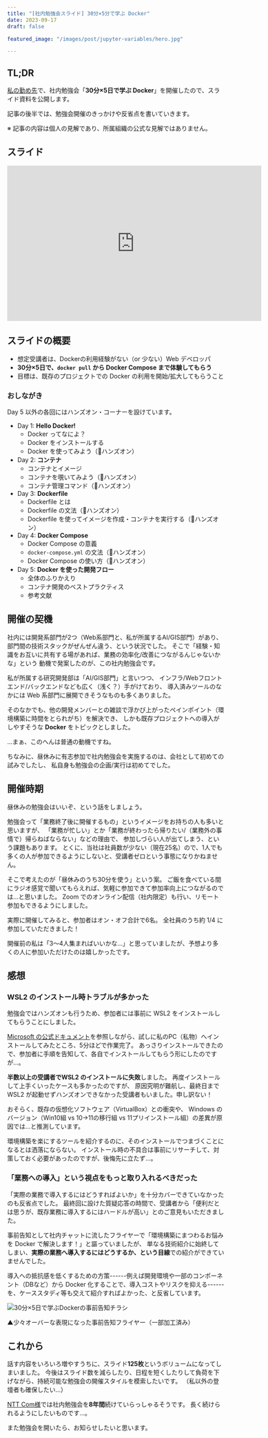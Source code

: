 ```yaml
---
title: "[社内勉強会スライド] 30分×5分で学ぶ Docker"
date: 2023-09-17
draft: false

featured_image: "/images/post/jupyter-variables/hero.jpg"

---
```


## TL;DR

[私の勤め先](https://www.nssv.co.jp/)で、社内勉強会「**30分×5日で学ぶ Docker**」を開催したので、スライド資料を公開します。

記事の後半では、勉強会開催のきっかけや反省点を書いていきます。

※ 記事の内容は個人の見解であり、所属組織の公式な見解ではありません。

## スライド

<iframe src="https://docs.google.com/presentation/d/e/2PACX-1vRQecmwse9vl5BOJj--SXqjHUZw3_h9d-8mETT0wd6SwLLaXUYbiez4-XVQMrPMivBbgpKCThpF_YSn/embed?start=false&loop=false&delayms=3000" frameborder="0" width="590" height="360" allowfullscreen="true" mozallowfullscreen="true" webkitallowfullscreen="true"></iframe>

## スライドの概要

* 想定受講者は、Dockerの利用経験がない（or 少ない）Web デベロッパ
* **30分×5日で、`docker pull` から Docker Compose まで体験してもらう**
* 目標は、既存のプロジェクトでの Docker の利用を開始/拡大してもらうこと

### おしながき

Day 5 以外の各回にはハンズオン・コーナーを設けています。

* Day 1: **Hello Docker!**
   * Docker ってなによ？
   * Docker をインストールする
   * Docker を使ってみよう（👐ハンズオン）
* Day 2: **コンテナ**
   * コンテナとイメージ
   * コンテナを覗いてみよう（👐ハンズオン）
   * コンテナ管理コマンド（👐ハンズオン）
* Day 3: **Dockerfile**
   * Dockerfile とは
   * Dockerfile の文法（👐ハンズオン）
   * Dockerfile を使ってイメージを作成・コンテナを実行する（👐ハンズオン）
* Day 4: **Docker Compose**
   * Docker Compose の意義
   * `docker-compose.yml` の文法（👐ハンズオン）
   * Docker Compose の使い方（👐ハンズオン）
* Day 5: **Docker を使った開発フロー**
   * 全体のふりかえり
   * コンテナ開発のベストプラクティス
   * 参考文献

## 開催の契機

社内には開発系部門が2つ（Web系部門と、私が所属するAI/GIS部門）があり、
部門間の技術スタックがぜんぜん違う、という状況でした。
そこで「経験・知識をお互いに共有する場があれば、業務の効率化/改善につながるんじゃないかな」という
動機で発案したのが、この社内勉強会です。

私が所属する研究開発部は「AI/GIS部門」と言いつつ、
インフラ/Webフロントエンド/バックエンドなども広く（浅く？）手がけており、
導入済みツールのなかには Web 系部門に展開できそうなものも多くありました。

そのなかでも、他の開発メンバーとの雑談で浮かび上がったペインポイント（環境構築に時間をとられがち）を解決でき、
しかも既存プロジェクトへの導入がしやすそうな **Docker** をトピックとしました。

...まぁ、このへんは普通の動機ですね。

ちなみに、昼休みに有志参加で社内勉強会を実施するのは、会社として初めての試みでしたし、
私自身も勉強会の企画/実行は初めてでした。

## 開催時期

昼休みの勉強会はいいぞ、という話をしましょう。

勉強会って「業務終了後に開催するもの」というイメージをお持ちの人も多いと思いますが、
「業務が忙しい」とか「業務が終わったら帰りたい/（業務外の事情で）帰らねばならない」などの理由で、
参加しづらい人が出てしまう、という課題もあります。
とくに、当社は社員数が少ない（現在25名）ので、1人でも多くの人が参加できるようにしないと、受講者ゼロという事態になりかねません。 

そこで考えたのが「昼休みのうち30分を使う」という案。
ご飯を食べている間にラジオ感覚で聞いてもらえれば、気軽に参加できて参加率向上につながるのでは...と思いました。
Zoom でのオンライン配信（社内限定）も行い、リモート参加もできるようにしました。

実際に開催してみると、参加者はオン・オフ合計で6名。
全社員のうち約 1/4 に参加していただきました！

開催前の私は「3〜4人集まればいいかな...」と思っていましたが、予想より多くの人に参加いただけたのは嬉しかったです。

## 感想

### WSL2 のインストール時トラブルが多かった

勉強会ではハンズオンも行うため、参加者には事前に WSL2 をインストールしてもらうことにしました。

[Microsoft の公式ドキュメント](https://learn.microsoft.com/ja-jp/windows/wsl/install)を参照しながら、試しに私のPC（私物）へインストールしてみたところ、5分ほどで作業完了。
あっさりインストールできたので、参加者に手順を告知して、各自でインストールしてもらう形にしたのですが...。

**半数以上の受講者でWSL2 のインストールに失敗**しました。
再度インストールして上手くいったケースも多かったのですが、
原因究明が難航し、最終日まで WSL2 が起動せずハンズオンできなかった受講者もいました。申し訳ない！

おそらく、既存の仮想化ソフトウェア（VirtualBox）との衝突や、
Windows のバージョン（Win10組 vs 10→11の移行組 vs 11プリインストール組）の差異が原因では...と推測しています。

環境構築を楽にするツールを紹介するのに、そのインストールでつまづくことになるとは洒落にならない。
インストール時の不具合は事前にリサーチして、対策しておく必要があったのですが、後悔先に立たず...。

### 「業務への導入」という視点をもっと取り入れるべきだった

「実際の業務で導入するにはどうすればよいか」を十分カバーできていなかったのも反省点でした。
最終回に設けた質疑応答の時間で、受講者から「便利だとは思うが、既存業務に導入するにはハードルが高い」とのご意見もいただきました。

事前告知として社内チャットに流したフライヤーで「環境構築にまつわるお悩みを Docker で解決します！」と謳っていましたが、
単なる技術紹介に始終してしまい、**実際の業務へ導入するにはどうするか、という目線**での紹介ができていませんでした。

導入への抵抗感を低くするための方策------例えば開発環境や一部のコンポーネント（DBなど）から Docker 化することで、導入コストやリスクを抑える------を、ケーススタディ等も交えて紹介すればよかった、と反省しています。

![30分×5日で学ぶDockerの事前告知チラシ](/images/post/30x5-docker/flyer.png)

▲少々オーバーな表現になった事前告知フライヤー（一部加工済み）

## これから

話す内容をいろいろ増やすうちに、スライド**125枚**というボリュームになってしまいました。
今後はスライド数を減らしたり、日程を短くしたりして負荷を下げながら、持続可能な勉強会の開催スタイルを模索したいです。
（私以外の登壇者も確保したい...）

[NTT Com様](https://engineers.ntt.com/entry/2022/10/24/083507)では社内勉強会を**8年間**続けていらっしゃるそうです。
長く続けられるようにしたいものです...。

また勉強会を開いたら、お知らせしたいと思います。

